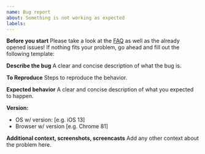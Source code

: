 ```yaml
---
name: Bug report
about: Something is not working as expected
labels:
---
```


**Before you start**
Please take a look at the [FAQ](https://github.com/GoogleChrome/web-vitals-extension#faq) as well as the already opened issues! If nothing fits your problem, go ahead and fill out the following template:

**Describe the bug**
A clear and concise description of what the bug is.

**To Reproduce**
Steps to reproduce the behavior.

**Expected behavior**
A clear and concise description of what you expected to happen.

**Version:**

- OS w/ version: [e.g. iOS 13]
- Browser w/ version [e.g. Chrome 81]

**Additional context, screenshots, screencasts**
Add any other context about the problem here.
